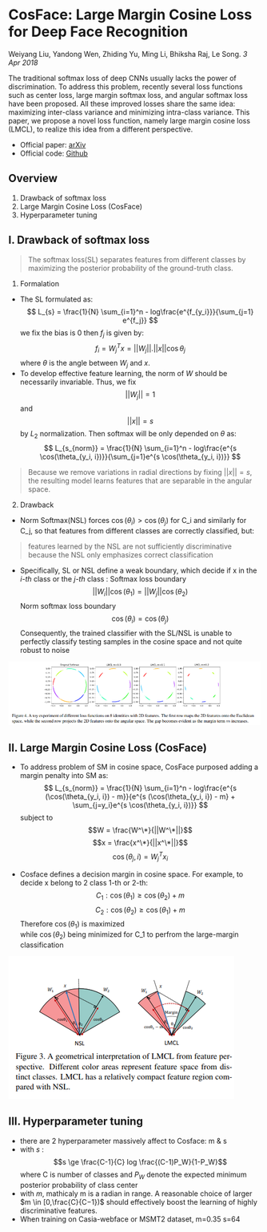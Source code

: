 # CosFace: Large Margin Cosine Loss for Deep Face Recognition
Weiyang Liu, Yandong Wen, Zhiding Yu, Ming Li, Bhiksha Raj, Le Song. _3 Apr 2018_

The traditional softmax loss of deep CNNs usually lacks the power of discrimination. To address this problem, recently several loss functions such as center loss, large margin softmax loss, and angular softmax loss have been proposed. All these improved losses share the same idea: maximizing inter-class variance and minimizing intra-class variance.
This paper, we propose a novel loss function, namely large margin cosine loss (LMCL), to realize this idea from a different perspective.

* Official paper: [arXiv](https://arxiv.org/abs/1801.09414)
* Official code: [Github](https://paperswithcode.com/paper/cosface-large-margin-cosine-loss-for-deep)

## Overview

1. Drawback of softmax loss
2. Large Margin Cosine Loss (CosFace)
3. Hyperparameter tuning

## I. Drawback of softmax loss
>  The softmax loss(SL) separates features from different classes by maximizing the posterior probability of the ground-truth class.

1. Formalation
- The SL formulated as:
  $$ L_{s} = \frac{1}{N} \sum_{i=1}^n - log\frac{e^{f_{y_i}}}{\sum_{j=1} e^{f_j}} $$
  we fix the bias is 0 then $f_j$ is given by:
   $$f_i = W_{j}^T x = ||W_j|| . ||x|| \cos\theta_j $$
  where $\theta$ is the angle between $W_j$ and $x$. 
-  To develop effective feature learning, the norm of $W$ should be necessarily invariable. Thus, we fix  
$$||W_j|| = 1$$  and  $$||x|| = s$$  by  $L_{2}$  normalization. 
Then softmax will be only depended on $\theta$ as:
  $$ L_{s_{norm}} = \frac{1}{N} \sum_{i=1}^n - log\frac{e^{s \cos(\theta_{y_i, i})}}{\sum_{j=1}e^{s \cos(\theta_{y_i, i})}} $$

>Because we remove variations in radial directions by fixing $||x|| = s$, the resulting model learns features that are separable in the angular space.

2. Drawback
- Norm Softmax(NSL) forces $\cos(\theta_i) > \cos(\theta_j)$ for C_i and similarly for C_j, so that features from different classes are correctly classified, but:
> features learned by the NSL are not sufficiently discriminative because the NSL only emphasizes correct classification
- Specifically, SL or NSL define a weak boundary, which decide if x in the _i-th_ class or the _j-th_ class :
Softmax loss boundary
  $$||W_i||\cos(\theta_1) = ||W_j|| \cos(\theta_2) $$
Norm softmax loss boundary
  $$\cos(\theta_i) = \cos(\theta_j)$$
Consequently, the trained classifier with the SL/NSL
is unable to perfectly classify testing samples in the cosine space and not quite robust to noise

![image](../../../asset/images/Cosface/2dfeature.png#left)

## II. Large Margin Cosine Loss (CosFace)
- To address problem of SM in cosine space, CosFace purposed adding a margin penalty into SM as:
  $$ L_{s_{norm}} = \frac{1}{N} \sum_{i=1}^n - log\frac{e^{s (\cos(\theta_{y_i, i}) - m}}{e^{s (\cos(\theta_{y_i, i}) - m} + \sum_{j=y_i}e^{s \cos(\theta_{y_i, i})}} $$
subject to 
$$W = \frac{W^\*}{||W^\*||}$$
$$x = \frac{x^\*}{||x^\*||}$$
$$\cos(\theta_j, i) = W_j^T x_i $$

- Cosface defines a decision margin in cosine space. For example, to decide x belong to 2 class 1-th or 2-th:
  $$C_1  :  \cos(\theta_1) \ge \cos(\theta_2) + m$$
  $$C_2  :  \cos(\theta_2) \ge \cos(\theta_1) + m$$
Therefore $\cos(\theta_1)$ is maximized \
while $\cos(\theta_2)$ being minimized for C_1 to perfrom the large-margin classification

![image2](../../../asset/images/Cosface/geometrical.png#center)


## III. Hyperparameter tuning
- there are 2 hyperparameter massively affect to Cosface: m \& s
- with $s$ :
  $$s \ge \frac{C-1}{C} log \frac{(C-1)P_W}{1-P_W}$$
  where C is number of classes and $P_W$ denote the expected minimum posterior probability of class center
- with $m$, mathicaly m is a radian in range. A reasonable choice of larger $m \in [0,\frac{C}{C−1})$ should effectively boost the learning of highly discriminative features.
- When training on Casia-webface or MSMT2 dataset, m=0.35 s=64
